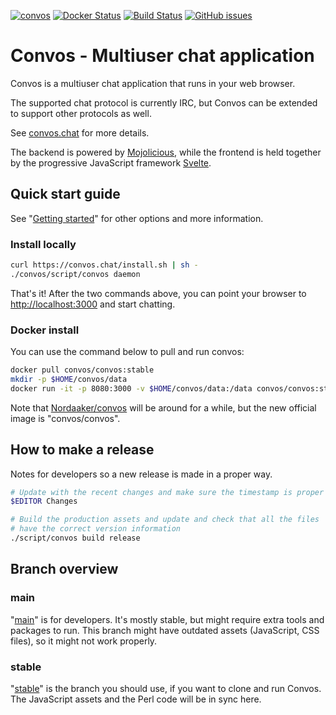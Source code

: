 [![convos](https://snapcraft.io//convos/badge.svg)](https://snapcraft.io/convos)
[![Docker Status](https://github.com/convos-chat/convos/workflows/Docker%20Image%20CI/badge.svg?branch=main)](https://hub.docker.com/r/convos/convos)
[![Build Status](https://github.com/convos-chat/convos/workflows/Linux%20CI/badge.svg?branch=main)](https://github.com/convos-chat/convos/actions)
[![GitHub issues](https://img.shields.io/github/issues/convos-chat/convos)](https://github.com/convos-chat/convos/issues)

# Convos - Multiuser chat application

Convos is a multiuser chat application that runs in your web browser.

The supported chat protocol is currently IRC, but Convos can be extended to
support other protocols as well.

See [convos.chat](http://convos.chat) for more details.

The backend is powered by [Mojolicious](http://mojolicious.org), while the
frontend is held together by the progressive JavaScript framework
[Svelte](https://svelte.dev/).

## Quick start guide

See "[Getting started](https://convos.chat/doc/start)" for other
options and more information.

### Install locally

```bash
curl https://convos.chat/install.sh | sh -
./convos/script/convos daemon
```

That's it! After the two commands above, you can point your browser to
[http://localhost:3000](http://localhost:3000) and start chatting.

### Docker install

You can use the command below to pull and run convos:

```bash
docker pull convos/convos:stable
mkdir -p $HOME/convos/data
docker run -it -p 8080:3000 -v $HOME/convos/data:/data convos/convos:stable
```

Note that [Nordaaker/convos](hub.docker.com/r/Nordaaker/convos/) will be around
for a while, but the new official image is "convos/convos".

## How to make a release

Notes for developers so a new release is made in a proper way.

```bash
# Update with the recent changes and make sure the timestamp is proper
$EDITOR Changes

# Build the production assets and update and check that all the files
# have the correct version information
./script/convos build release
```

## Branch overview

### main

"[main](https://github.com/convos-chat/convos/tree/main)" is for
developers. It's mostly stable, but might require extra tools and packages to
run. This branch might have outdated assets (JavaScript, CSS files), so it
might not work properly.

### stable

"[stable](https://github.com/convos-chat/convos/tree/stable)" is the branch you
should use, if you want to clone and run Convos. The JavaScript assets and the
Perl code will be in sync here.
